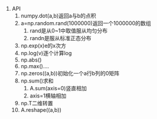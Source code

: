 1. API
    1. numpy.dot(a,b)返回a与b的点积
    2. a=np.random.rand(1000000)返回一个1000000的数组
        1. rand是从0~1中取值服从均匀分布
        2. randn是服从标准正态分布
    3. np.exp(x)e的x次方
    4. np.log(v)逐个计算log
    5. np.abs()
    6. np.max()....
    7. np.zeros((a,b))初始化一个a行b列的0矩阵
    8. np.sum()求和
        1. A.sum(axis=0)竖直相加
        2. axis=1横轴相加
    9. np.T二维转置
    10. A.reshape((a,b))